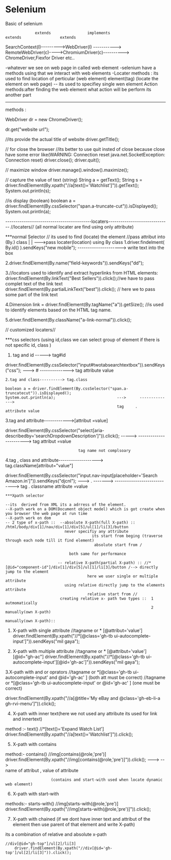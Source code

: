# Selenium
Basic of selenium



                 extends                implements                   extends                 extends
SearchContext(I)--------->WebDriver(I) -----------> RemoteWebDriver(c)---->ChromiumDriver(c)----------> ChromeDriver,Fiexfor Driver etc..

-whatever we see on web page in called web element
-selenium have a methods using that we interact with web elements
-Locater methods : its used to find location of perticular (web element)   element(tag) (locate the element on web page)
 -- its used to specifiey single wen element
Action methods:after finding the web element what action will be perform its another part


-----------------------------------------------------------------------------------------------------
methods :
 
 WebDriver dr = new ChromeDriver();
 
 dr.get("website url");
 
//its provide the actual title of website
 driver.getTitle();
 
// for close the browser
//its better to use quit insted of close because close have some error like(WARNING: Connection reset java.net.SocketException: Connection reset)
 driver.close();
 driver.quit();
 
// maximize window
  driver.manage().window().maximize();
  
 // capture the value of text (string)
 String a =  getText();
 String s = driver.findElement(By.xpath("//a[text()='Watchlist']")).getText();	
 System.out.println(s);

//is display (boolean)
 boolean a = driver.findElement(By.cssSelector("span.a-truncate-cut")).isDisplayed();
 System.out.println(a);
 
 
 ------------------------------------------locaters------------------------------
 //locaters//    (all normal locater are find using only attribute)

***normal Selector
 // its used to find (locate) the element //pass attribut into (By.) class
              | 
			        |       --->pass locater(location) using By class
 1.driver.findelment(   By.id()   ).sendKeys("new mobile");
                                  --------------------->
                                  write text into the box

  2.driver.findElement(By.name("field-keywords")).sendKeys("dd");
  
  3.//locators used to identify and extract hyperlinks from HTML elements:
  driver.findElement(By.linkText("Best Sellers")).click();//we have to pass complet text of the link text
  driver.findElement(By.partialLinkText("best")).click(); // here we to pass some part of the link text
  
  4.Dimension link =	driver.findElement(By.tagName("a")).getSize(); //is used to identify elements based on the HTML tag name. 
  
  5.driver.findElement(By.className("a-link-normal")).click();
  
  // customized locaters//
  
  ***css selectors  (using id,class we can select group of element if there is not specific  id, class )
  
 1. tag and id  -----> tag#id     
  
  driver.findElement(By.cssSelector("input#twotabsearchtextbox")).sendKeys("css");
                                     --->   #   -------------->
									                  tag         attribute value
									 
    2.tag and class----------> tag.class
	
	boolean a =	driver.findElement(By.cssSelector("span.a-truncatecut")).isDisplayed();
	System.out.println(a);                           --->      -------------->
	                                                 tag     .    attribute value
	
   3.tag and attribute------------>[attribut =value]
  
  driver.findElement(By.cssSelector("select[aria-describedby='searchDropdownDescription']")).click();
                                    ----->        ----------------------->
								                   	tag                    attribut =value
									
									tag name not complsoary
									
  4.tag , class and attribute-------------------> tag.className[attribut="value"]
  
  
  driver.findElement(By.cssSelector("input.nav-input[placeholder='Search Amazon.in']")).sendKeys("djcnl");
                                     ---> . ------->  ---------------------------->
									                   tag  . classname              attribute =value
									 
	
	***Xpath selector
	
	--its  derived from XML its a adrress of the element.
	--X-path work on a DOM(Document object model) which is got create when you browser the web page at run time 
	--X-path work on dom
	-- 2 type of x-path ::  --absolute X-path(full X-path) :: /html/body/div[1]/nav/div[1]/div[5]/ul[1]/li[3]/button
	                          never specifiy any attribute
							              its start from beging (traverse through each node till it find element)
							               absolute start from /
	                        
						    	both same for performance
							
	                       -- relative X-path(partial X-path) :: //*[@id="component-id"]/div[1]/div[5]/ul[1]/li[3]/button /--> directly jump to the element
						              	here we user single or multiple attribute
	                          using relative directly jump to the elements attribute	
						               	relative start from //
							creating relative x- path two types ::  1 autmomatically
							                                        2 manually(own X-path)
																	                      
	manually(own X-path)::
1. X-path with single attribute   //tagname or * [@attribut='value'] 
driver.findElement(By.xpath("//*[@class='gh-tb ui-autocomplete-input']")).sendKeys("mil gaya");
  
2. X-path with multiple attribute   //tagname or * [@attribut='value'][@id="gh-ac"]
 driver.findElement(By.xpath("//*[@class='gh-tb ui-autocomplete-input'][@id='gh-ac']")).sendKeys("mil gaya");
 
3.X-path with and or oprators //tagname or *[@class='gh-tb ui-autocomplete-input' and  @id='gh-ac' ] (both att must be correct)
                             //tagname or *[@class='gh-tb ui-autocomplete-input' or  @id='gh-ac' ] (one must be correct)

driver.findElement(By.xpath("//a[@title='My eBay and @class='gh-eb-li-a gh-rvi-menu']")).click();

4. X-path with inner text(here we not used any attribute its used for link and innertext)
               
method :- text()
//*[text()='Expand Watch List']
	driver.findElement(By.xpath("//a[text()='Watchlist']")).click();
	
5. X-path with contains
   
 method:- contains()
 //img[contains(@role,'pre')]
  driver.findElement(By.xpath("//img[contains(@role,'pre')]")).click();
                                              --->   -->               
								                 name of attribut  ,   value of attribute
						
						(contains and start-with used when locate dynamic web element)
						
6. X-path with start-with 

methods:- starts-with()
//img[starts-with(@role,'pre')]
driver.findElement(By.xpath("//img[starts-with(@role,'pre')]")).click();

7. X-path with chained  (if we dont have inner text and attribut of the element then use parent of that element and write X-path)

its a combination of relative and absolute x-path

    //div[@id="gh-top"]/ul[2]/li[3] 
		driver.findElement(By.xpath("//div[@id='gh-top']/ul[2]/li[3]")).click();
